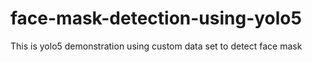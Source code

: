 # face-mask-detection-using-yolo5
This is yolo5 demonstration using custom data set to detect face mask
